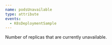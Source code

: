 ```yaml
---
name: podsUnavailable
type: attribute
events:
  - K8sDeploymentSample
---
```


Number of replicas that are currently unavailable.